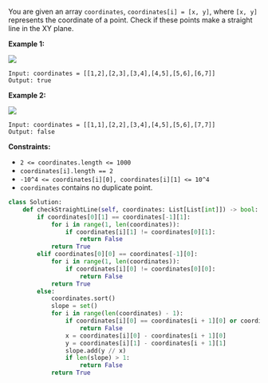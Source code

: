 You are given an array `coordinates`,  `coordinates[i] = [x, y]`, where  `[x, y]`  represents the coordinate of a point. Check if these points make a straight line in the XY plane.

**Example 1:**

![](https://assets.leetcode.com/uploads/2019/10/15/untitled-diagram-2.jpg)
```
Input: coordinates = [[1,2],[2,3],[3,4],[4,5],[5,6],[6,7]]
Output: true
```

**Example 2:**

**![](https://assets.leetcode.com/uploads/2019/10/09/untitled-diagram-1.jpg)**
```
Input: coordinates = [[1,1],[2,2],[3,4],[4,5],[5,6],[7,7]]
Output: false
```

**Constraints:**

-   `2 <= coordinates.length <= 1000`
-   `coordinates[i].length == 2`
-   `-10^4 <= coordinates[i][0], coordinates[i][1] <= 10^4`
-   `coordinates` contains no duplicate point.


```python
class Solution:
    def checkStraightLine(self, coordinates: List[List[int]]) -> bool:
        if coordinates[0][1] == coordinates[-1][1]:
            for i in range(1, len(coordinates)):
                if coordinates[i][1] != coordinates[0][1]:
                    return False
            return True
        elif coordinates[0][0] == coordinates[-1][0]:
            for i in range(1, len(coordinates)):
                if coordinates[i][0] != coordinates[0][0]:
                    return False
            return True
        else:
            coordinates.sort()
            slope = set()
            for i in range(len(coordinates) - 1):
                if coordinates[i][0] == coordinates[i + 1][0] or coordinates[i][1] == coordinates[i + 1][1]:
                    return False
                x = coordinates[i][0] - coordinates[i + 1][0]
                y = coordinates[i][1] - coordinates[i + 1][1]
                slope.add(y // x)
                if len(slope) > 1:
                    return False
            return True
```